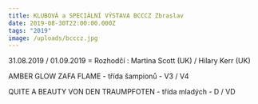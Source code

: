 ```yaml
---
title: KLUBOVÁ a SPECIÁLNÍ VÝSTAVA BCCCZ Zbraslav
date: 2019-08-30T22:00:00.000Z
tags: "2019"
image: /uploads/bcccz.jpg
---
```

31.08.2019 / 01.09.2019 = Rozhodčí : Martina Scott (UK) / Hilary Kerr (UK) 

AMBER GLOW ZAFA FLAME - třída šampionů - V3 / V4 

QUITE A BEAUTY VON DEN TRAUMPFOTEN - třída mladých - D / VD